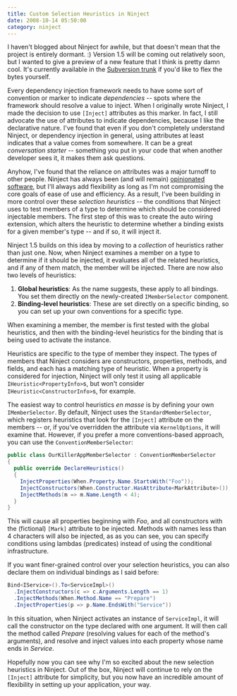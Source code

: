 ```yaml
---
title: Custom Selection Heuristics in Ninject
date: 2008-10-14 05:50:00
category: ninject
---
```


<span class='drop-cap'>I haven't blogged</span> about Ninject for awhile, but that doesn't mean that the project is entirely dormant. :) Version 1.5 will be coming out relatively soon, but I wanted to give a preview of a new feature that I think is pretty damn cool. It's currently available in the [Subversion trunk](http://ninject.googlecode.com/svn/trunk/) if you'd like to flex the bytes yourself.

Every dependency injection framework needs to have some sort of convention or marker to indicate _dependencies_ -- spots where the framework should resolve a value to inject. When I originally wrote Ninject, I made the decision to use `[Inject]` attributes as this marker. In fact, I still advocate the use of attributes to indicate dependencies, because I like the declarative nature. I've found that even if you don't completely understand Ninject, or dependency injection in general, using attributes at least indicates that a value comes from somewhere. It can be a great _conversation starter_ -- something you put in your code that when another developer sees it, it makes them ask questions.

Anyhow, I've found that the reliance on attributes was a major turnoff to other people. Ninject has always been (and will remain) [opinionated software](http://gettingreal.37signals.com/ch04_Make_Opinionated_Software.php), but I'll always add flexibility as long as I'm not compromising the core goals of ease of use and efficiency. As a result, I've been building in more control over these _selection heuristics_ -- the conditions that Ninject uses to test members of a type to determine which should be considered injectable members. The first step of this was to create the auto wiring extension, which alters the heuristic to determine whether a binding exists for a given member's type -- and if so, it will inject it.

Ninject 1.5 builds on this idea by moving to a _collection_ of heuristics rather than just one. Now, when Ninject examines a member on a type to determine if it should be injected, it evaluates all of the related heuristics, and if any of them match, the member will be injected. There are now also two levels of heuristics:

1. **Global heuristics**: As the name suggests, these apply to all bindings. You set them directly on the newly-created `IMemberSelector` component.
2. **Binding-level heuristics**: These are set directly on a specific binding, so you can set up your own conventions for a specific type.

When examining a member, the member is first tested with the global heuristics, and then with the binding-level heuristics for the binding that is being used to activate the instance.

Heuristics are specific to the type of member they inspect. The types of members that Ninject considers are constructors, properties, methods, and fields, and each has a matching type of heuristic. When a property is considered for injection, Ninject will only test it using all applicable `IHeuristic<PropertyInfo>`s, but won't consider `IHeuristic<ConstructorInfo>`s, for example.

The easiest way to control heuristics _en masse_ is by defining your own `IMemberSelector`. By default, Ninject uses the `StandardMemberSelector`, which registers heuristics that look for the `[Inject]` attribute on the members -- or, if you've overridden the attribute via `KernelOptions`, it will examine that. However, if you prefer a more conventions-based approach, you can use the `ConventionMemberSelector`:

```csharp
public class OurKillerAppMemberSelector : ConventionMemberSelector
{
  public override DeclareHeuristics()
  {
    InjectProperties(When.Property.Name.StartsWith("Foo"));
    InjectConstructors(When.Constructor.HasAttribute<MarkAttribute>());
    InjectMethods(m => m.Name.Length < 4);
  }
}
```

This will cause all properties beginning with _Foo_, and all constructors with the (fictional) `[Mark]` attribute to be injected. Methods with names less than 4 characters will also be injected, as as you can see, you can specify conditions using lambdas (predicates) instead of using the conditional infrastructure.

If you want finer-grained control over your selection heuristics, you can also declare them on individual bindings as I said before:

```csharp
Bind<IService>().To<ServiceImpl>()
  .InjectConstructors(c => c.Arguments.Length == 1)
  .InjectMethods(When.Method.Name == "Prepare")
  .InjectProperties(p => p.Name.EndsWith("Service"))
```

In this situation, when Ninject activates an instance of `ServiceImpl`, it will call the constructor on the type declared with one argument. It will then call the method called _Prepare_ (resolving values for each of the method's arguments), and resolve and inject values into each property whose name ends in _Service_.

Hopefully now you can see why I'm so excited about the new selection heuristics in Ninject. Out of the box, Ninject will continue to rely on the `[Inject]` attribute for simplicity, but you now have an incredible amount of flexibility in setting up your application, your way.
